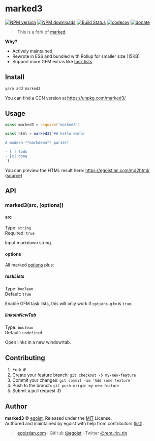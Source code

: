 # marked3

[![NPM version](https://img.shields.io/npm/v/marked3.svg?style=flat)](https://npmjs.com/package/marked3) [![NPM downloads](https://img.shields.io/npm/dm/marked3.svg?style=flat)](https://npmjs.com/package/marked3) [![Build Status](https://img.shields.io/circleci/project/egoist/marked3/master.svg?style=flat)](https://circleci.com/gh/egoist/marked3) [![codecov](https://codecov.io/gh/egoist/marked3/branch/master/graph/badge.svg)](https://codecov.io/gh/egoist/marked3)
 [![donate](https://img.shields.io/badge/$-donate-ff69b4.svg?maxAge=2592000&style=flat)](https://github.com/egoist/donate)

> This is a fork of [marked](https://github.com/chjj/marked)

**Why?**

- Actively maintained
- Rewrote in ES6 and bundled with Rollup for smaller size (15KB)
- Support more GFM extras like [task lists](https://github.com/blog/1375-task-lists-in-gfm-issues-pulls-comments)

## Install

```bash
yarn add marked3
```

You can find a CDN version at https://unpkg.com/marked3/

## Usage

```js
const marked3 = require('marked3')

const html = marked3(`## hello world

A modern **markdown** parser!

- [ ] todo
- [x] done
`)
```

You can preview the HTML result here: https://egoistian.com/md2html/ ([source](https://github.com/egoist/md2html))

## API

### marked3(src, [options])

#### src

Type: `string`<br>
Required: `true`

Input markdown string.

#### options

All marked [options](https://github.com/chjj/marked#options-1) plus:

##### taskLists

Type: `boolean`<br>
Default: `true`

Enable GFM task lists, this will only work if `options.gfm` is `true`.

##### linksInNewTab

Type: `boolean`<br>
Default: `undefined`

Open links in a new window/tab.

## Contributing

1. Fork it!
2. Create your feature branch: `git checkout -b my-new-feature`
3. Commit your changes: `git commit -am 'Add some feature'`
4. Push to the branch: `git push origin my-new-feature`
5. Submit a pull request :D


## Author

**marked3** © [egoist](https://github.com/egoist), Released under the [MIT](./LICENSE) License.<br>
Authored and maintained by egoist with help from contributors ([list](https://github.com/egoist/marked3/contributors)).

> [egoistian.com](https://egoistian.com) · GitHub [@egoist](https://github.com/egoist) · Twitter [@rem_rin_rin](https://twitter.com/rem_rin_rin)
